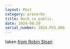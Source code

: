 ```yaml
---
layout: Post
category: proverbs
title: Work in public.
date: 2024-08-20
serial_number: 2024.PVS.006
---
```


taken [from Robin Sloan](https://www.joshbeckman.org/notes/623290113)
